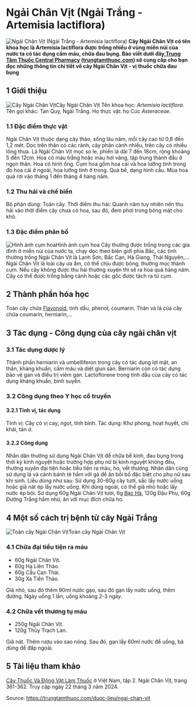 # Ngải Chân Vịt (Ngải Trắng - Artemisia lactiflora)

![Ngải Chân Vịt \(Ngải Trắng - Artemisia lactiflora\)](https://trungtamthuoc.com/images/others/cay-ngai-chan-vit-0-1328.jpg)
**Cây Ngải Chân Vịt có tên khoa học là Artemisia lactiflora được trồng nhiều ở vùng miền núi của nước ta có tác dụng cầm máu, chữa đau bụng. Bào viết dưới đây,[Trung Tâm Thuốc Central Pharmacy](https://trungtamthuoc.com/ "Trung Tâm Thuốc Central Pharmacy") ([trungtamthuoc.com](https://trungtamthuoc.com/ "trungtamthuoc.com")) sẽ cung cấp cho bạn đọc những thông tin chi tiết về cây Ngải Chân Vịt - vị thuốc chữa đau bụng**
##  1 Giới thiệu
![Cây Ngải Chân Vịt](https://trungtamthuoc.com/images/item/cay-ngai-chan-vit.jpg)Cây Ngải Chân Vịt
Tên khoa học: _Artemisia lactiflora_.
Tên gọi khác: Tan Quy, Ngải Trắng.
Họ thực vật: họ Cúc _Asteraceae_.
### 1.1 Đặc điểm thực vật
Ngải Chân Vịt thuộc dạng cây thảo, sống lâu năm, mỗi cây cao từ 0,8 đến 1,2 mét.
Dọc trên thân có các rãnh, cây phân cành nhiều, trên cây có nhiều lông thưa.
Lá Ngải Chân Vịt mọc so le, phiến lá dài 7 đến 18cm, rộng khoảng 5 đến 12cm.
Hoa có màu trắng hoặc màu hơi vàng, tập trung thành đầu ở ngọn thân.
Hoa có hình ống. Cụm hoa gồm hoa cái và hoa lưỡng tính trong đó hoa cái ở ngoài, hoa lưỡng tính ở trong.
Quả bế, dạng hình cầu.
Mùa hoa quả rơi vào tháng 1 đến tháng 4 hàng năm.
### 1.2 Thu hái và chế biến
Bộ phận dùng: Toàn cây.
Thời điểm thu hái: Quanh năm tuy nhiên nên thu hái vào thời điểm cây chưa có hoa, sau đó, đem phơi trong bóng mát cho khô.
### 1.3 Đặc điểm phân bố
![Hình ảnh cụm hoa](https://trungtamthuoc.com/images/item/cay-ngai-chan-vit-1.jpg)Hình ảnh cụm hoa
Cây thường được trồng trong các gia đình ở miền núi của nước ta, chạy dọc theo biên giới phía Bắc, các tỉnh thường trồng Ngải Chân Vịt là Lạnh Sơn, Bắc Cạn, Hà Giang, Thái Nguyên,...
Ngải Chân Vịt là loài cây ưa ẩm, có thể chịu được bóng, thường mọc thành cụm.
Nếu cây không được thu hái thường xuyên thì sẽ ra hoa quả hàng năm.
Cây có thể được trồng bằng cành hoặc các gốc được tách ra từ cụm.
##  2 Thành phần hóa học
Toàn cây chứa [Flavonoid](https://trungtamthuoc.com/hoat-chat/flavonoid "Flavonoid"), tinh dầu, phenol, coumarin.
Thân và lá của cây chứa coumarin, herniarin,...
##  3 Tác dụng - Công dụng của cây ngải chân vịt
### 3.1 Tác dụng dược lý
Thành phần herniarin và umbelliferon trong cây có tác dụng lợi mật, an thần, kháng khuẩn, cầm máu và diệt giun sán.
Berniarin còn có tác dụng bảo vệ gan và điều trị viêm gan.
Lactoflorene trong tinh dầu của cây có tác dụng kháng khuẩn, bình suyễn.
### 3.2 Công dụng theo Y học cổ truyền
#### 3.2.1 Tính vị, tác dụng
Tính vị: Cây có vị cay, ngọt, tính bình.
Tác dụng: Khư phong, hoạt huyết, chỉ khái, tán ứ.
#### 3.2.2 Công dụng
Nhân dân thường sử dụng Ngải Chân Vịt để chữa bế kinh, đau bụng trong thời kỳ kinh nguyệt hoặc trường hợp phụ nữ bị kinh nguyệt không đều, thường xuyên đại tiện hoặc tiểu tiện ra máu, ho, vết thương.
Nhân dân cũng sử dụng lá và cành bánh tẻ hầm với gà để ăn bồi bổ đặc biệt cho phụ nữ sau khi sinh.
Liều dùng như sau: Sử dụng 30-60g cây tươi, sắc lấy nước uống hoặc giã nát ép lấy nước uống.
Khi dùng ngoài, có thể giã nhỏ hoặc lấy nước ép bôi.
Sử dụng 60g Ngải Chân Vịt tươi, 6g [Bạc Hà](https://trungtamthuoc.com/duoc-lieu/bac-ha "Bạc Hà"), 120g Đậu Phụ, 60g Đường Trắng hầm nhừ, ăn với mục đích chữa ho.
##  4 Một số cách trị bệnh từ cây Ngải Trắng
![Toàn cây Ngải Chân Vịt](https://trungtamthuoc.com/images/item/cay-ngai-chan-vit-2.jpg)Toàn cây Ngải Chân Vịt
### 4.1 Chữa đại tiểu tiện ra máu
  * 60g Ngải Chân Vịt.
  * 60g Hạ Liên Thảo.
  * 60g Cẩu Can Thái.
  * 30g Xa Tiền Thảo.


Giã nhỏ, sau đó thêm 90ml nước gạo, sau đó gạn lấy nước uống, thêm đường. Ngày uống 1 lần, uống khoảng 2-3 ngày.
### 4.2 Chữa vết thương tụ máu
  * 250g Ngải Chân Vịt.
  * 120g Thủy Trạch Lan.


Giã nát.
Thêm rượu vào sao nóng.
Sau đó, gạn lấy 60ml nước để uống, bã dùng để đắp ngoài.
##  5 Tài liệu tham khảo
[Cây Thuốc Và Động Vật Làm Thuốc](https://trungtamthuoc.com/bai-viet/doc-online-va-tai-mien-phi-pdf-sach-cay-thuoc-va-dong-vat-lam-thuoc-o-viet-nam "Cây Thuốc Và Động Vật Làm Thuốc") ở Việt Nam, tập 2. Ngải Chân Vịt, trang 361-362. Truy cập ngày 22 tháng 3 năm 2024.


Source: https://trungtamthuoc.com/duoc-lieu/ngai-chan-vit